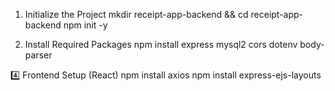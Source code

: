 1. Initialize the Project
mkdir receipt-app-backend && cd receipt-app-backend
npm init -y

2. Install Required Packages
npm install express mysql2 cors dotenv body-parser

4️⃣ Frontend Setup (React)
npm install axios
npm install express-ejs-layouts

